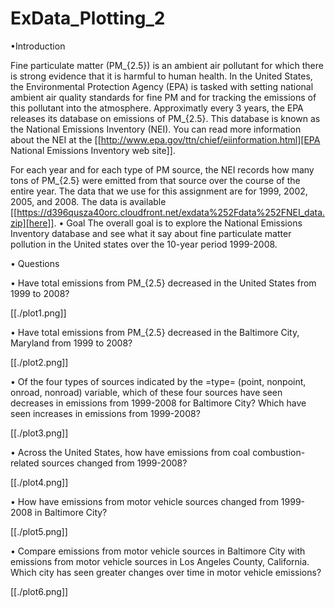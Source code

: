 # ExData_Plotting_2
•Introduction

Fine particulate matter (PM_{2.5}) is an ambient air pollutant for which there is strong evidence that it is harmful to human health. In the United States, the Environmental Protection Agency (EPA) is tasked with setting national ambient air quality standards for fine PM and for tracking the emissions of this pollutant into the atmosphere. Approximatly every 3 years, the EPA releases its database on emissions of PM_{2.5}. This database is known as the National Emissions Inventory (NEI). You can read more information about the NEI at the [[http://www.epa.gov/ttn/chief/eiinformation.html][EPA National Emissions Inventory web site]].

For each year and for each type of PM source, the NEI records how many tons of PM_{2.5} were emitted from that source over the course of the entire year. The data that we use for this assignment are for 1999, 2002, 2005, and 2008. The data is available [[https://d396qusza40orc.cloudfront.net/exdata%252Fdata%252FNEI_data.zip][here]].
•
Goal The overall goal is to explore the National Emissions Inventory database and see what it say about fine particulate matter pollution in the United states over the 10-year period 1999-2008.

•
Questions

•
Have total emissions from PM_{2.5} decreased in the United States from 1999 to 2008?

[[./plot1.png]]

•
Have total emissions from PM_{2.5} decreased in the Baltimore City, Maryland from 1999 to 2008?

[[./plot2.png]]

•
Of the four types of sources indicated by the =type= (point, nonpoint, onroad, nonroad) variable, which of these four sources have seen decreases in emissions from 1999-2008 for Baltimore City? Which have seen increases in emissions from 1999-2008? 

[[./plot3.png]]

•
Across the United States, how have emissions from coal combustion-related sources changed from 1999-2008?

[[./plot4.png]]

•
How have emissions from motor vehicle sources changed from 1999-2008 in Baltimore City?

[[./plot5.png]]

•
Compare emissions from motor vehicle sources in Baltimore City with emissions from motor vehicle sources in Los Angeles County, California. Which city has seen greater changes over time in motor vehicle emissions?

[[./plot6.png]]

